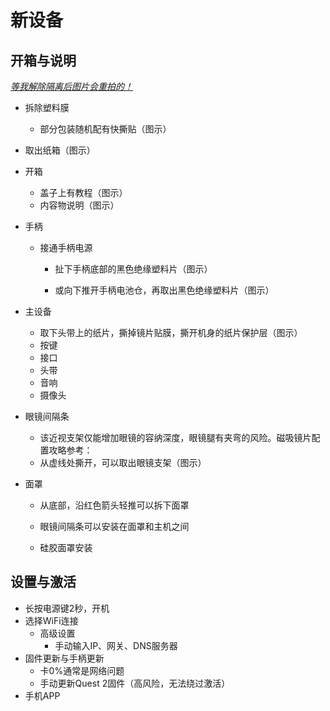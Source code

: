# 新设备

## 开箱与说明

<u>*等我解除隔离后图片会重拍的！*</u>

* 拆除塑料膜
  * 部分包装随机配有快撕贴（图示）
* 取出纸箱（图示）

* 开箱

  * 盖子上有教程（图示）
  * 内容物说明（图示）
* 手柄
  * 接通手柄电源

    * 扯下手柄底部的黑色绝缘塑料片（图示）

    * 或向下推开手柄电池仓，再取出黑色绝缘塑料片（图示）

* 主设备

  * 取下头带上的纸片，撕掉镜片贴膜，撕开机身的纸片保护层（图示）
  * 按键
  * 接口
  * 头带
  * 音响
  * 摄像头
* 眼镜间隔条

  * 该近视支架仅能增加眼镜的容纳深度，眼镜腿有夹弯的风险。磁吸镜片配置攻略参考：
  * 从虚线处撕开，可以取出眼镜支架（图示）
* 面罩

  * 从底部，沿红色箭头轻推可以拆下面罩

  * 眼镜间隔条可以安装在面罩和主机之间
  * 硅胶面罩安装

## 设置与激活

* 长按电源键2秒，开机
* 选择WiFi连接
  * 高级设置
    * 手动输入IP、网关、DNS服务器
* 固件更新与手柄更新
  * 卡0%通常是网络问题
  * 手动更新Quest 2固件（高风险，无法绕过激活）
* 手机APP
